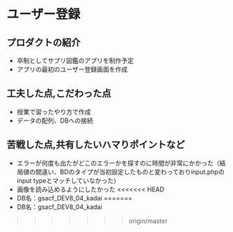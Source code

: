 # ユーザー登録
## プロダクトの紹介
- 卒制としてサプリ図鑑のアプリを制作予定
- アプリの最初のユーザー登録画面を作成
## 工夫した点,こだわった点
- 授業で習ったやり方で作成
- データの配列、DBへの接続
## 苦戦した点,共有したいハマりポイントなど
- エラーが何度も出たがどこのエラーかを探すのに時間が非常にかかった（結局値の間違い、BDのタイプが当初設定したものと変わっておりinput.phpのinput typeとマッチしていなかった）
- 画像を読み込めるようにしたかった
<<<<<<< HEAD
- DB名：gsacf_DEV8_04_kadai
=======
- DB名：gsacf_DEV8_04_kadai
>>>>>>> origin/master
